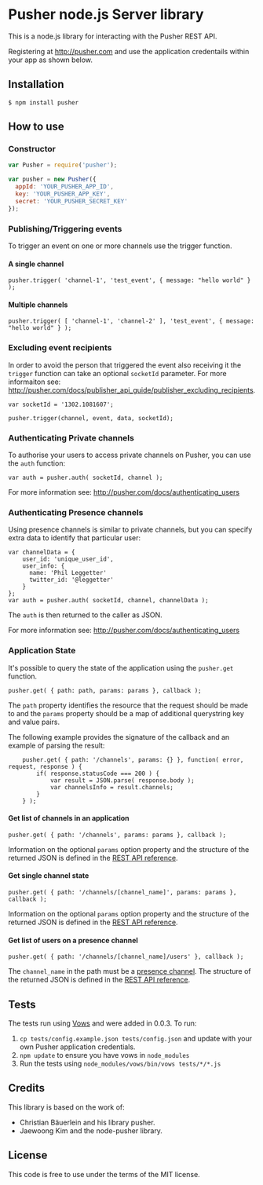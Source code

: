 # Pusher node.js Server library

This is a node.js library for interacting with the Pusher REST API.

Registering at <http://pusher.com> and use the application credentails within your app as shown below.

## Installation
```
$ npm install pusher
```

## How to use

### Constructor

```javascript
var Pusher = require('pusher');

var pusher = new Pusher({
  appId: 'YOUR_PUSHER_APP_ID',
  key: 'YOUR_PUSHER_APP_KEY',
  secret: 'YOUR_PUSHER_SECRET_KEY'
});
```

### Publishing/Triggering events

To trigger an event on one or more channels use the trigger function.

#### A single channel

```
pusher.trigger( 'channel-1', 'test_event', { message: "hello world" } );
```

#### Multiple channels

```
pusher.trigger( [ 'channel-1', 'channel-2' ], 'test_event', { message: "hello world" } );
```

### Excluding event recipients

In order to avoid the person that triggered the event also receiving it the `trigger` function can take an optional `socketId` parameter. For more informaiton see: <http://pusher.com/docs/publisher_api_guide/publisher_excluding_recipients>.

```
var socketId = '1302.1081607';

pusher.trigger(channel, event, data, socketId);
```

### Authenticating Private channels

To authorise your users to access private channels on Pusher, you can use the `auth` function:

```
var auth = pusher.auth( socketId, channel );
```

For more information see: <http://pusher.com/docs/authenticating_users>

### Authenticating Presence channels

Using presence channels is similar to private channels, but you can specify extra data to identify that particular user:

```
var channelData = {
	user_id: 'unique_user_id',
	user_info: {
	  name: 'Phil Leggetter'
	  twitter_id: '@leggetter'
	}
};
var auth = pusher.auth( socketId, channel, channelData );
```

The `auth` is then returned to the caller as JSON.

For more information see: <http://pusher.com/docs/authenticating_users>

### Application State

It's possible to query the state of the application using the `pusher.get` function.

    pusher.get( { path: path, params: params }, callback );

The `path` property identifies the resource that the request should be made to and the `params` property should be a map of additional querystring key and value pairs.

The following example provides the signature of the callback and an example of parsing the result:

		pusher.get( { path: '/channels', params: {} }, function( error, request, response ) {
			if( response.statusCode === 200 ) {
				var result = JSON.parse( response.body );
				var channelsInfo = result.channels;
			}
		} );    

#### Get list of channels in an application

    pusher.get( { path: '/channels', params: params }, callback );

Information on the optional `params` option property and the structure of the returned JSON is defined in the [REST API reference](http://pusher.com/docs/rest_api#method-get-channels).

#### Get single channel state

    pusher.get( { path: '/channels/[channel_name]', params: params }, callback );

Information on the optional `params` option property and the structure of the returned JSON is defined in the [REST API reference](http://pusher.com/docs/rest_api#method-get-channel).

#### Get list of users on a presence channel

    pusher.get( { path: '/channels/[channel_name]/users' }, callback );

The `channel_name` in the path must be a [presence channel](http://pusher.com/docs/presence). The structure of the returned JSON is defined in the [REST API reference](http://pusher.com/docs/rest_api#method-get-users).

## Tests

The tests run using [Vows](http://vowsjs.org/) and were added in 0.0.3. To run:

1. `cp tests/config.example.json tests/config.json` and update with your own Pusher application credentials.
2. `npm update` to ensure you have vows in `node_modules`
3. Run the tests using `node_modules/vows/bin/vows tests/*/*.js`

## Credits

This library is based on the work of:
* Christian Bäuerlein and his library pusher.
* Jaewoong Kim and the node-pusher library.

## License

This code is free to use under the terms of the MIT license.
